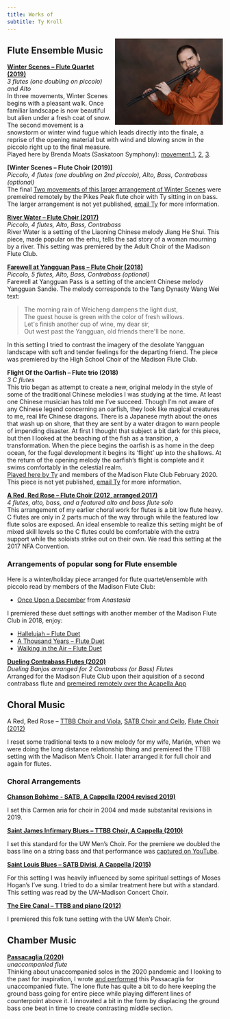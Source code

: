 ```yaml
---
title: Works of
subtitle: Ty Kroll
---
```


<img src="/img/Ty3.jpg" style="float: right; width: 50%; padding-left: 10px">

## Flute Ensemble Music

__[Winter Scenes – Flute Quartet (2019)](https://www.musicnotes.com/sheetmusic/mtd.asp?ppn=MN0245038)__
<br>_3 flutes (one doubling on piccolo) and Alto_
<br>In three movements, Winter Scenes begins with a pleasant walk. Once familiar landscape is now beautiful but alien under a fresh coat of snow. The second movement is a snowstorm or winter wind fugue which leads directly into the finale, a reprise of the opening material but with wind and blowing snow in the piccolo right up to the final measure. 
<br>Played here by Brenda Moats (Saskatoon Symphony): [movement 1](https://www.youtube.com/watch?v=mofdqOf49NE), [2](https://www.youtube.com/watch?v=0GxHESBiWt8), [3](https://www.youtube.com/watch?v=4UVpBqKagzs).

__[Winter Scenes – Flute Choir (2019)]__
<br>_Piccolo, 4 flutes (one doubling on 2nd piccolo), Alto, Bass, Contrabass (optional)_
<br>The final [Two movements of this larger arrangement of Winter Scenes](https://www.facebook.com/watch/?v=771933873482347) were premeired remotely by the Pikes Peak flute choir with Ty sitting in on bass. 
<br>The larger arrangement is not yet published, [email Ty](mailto:ty@tykroll.com) for more information. 

__[River Water – Flute Choir (2017)](https://www.musicnotes.com/sheetmusic/mtd.asp?ppn=MN0176498)__
<br>_Piccolo, 4 flutes, Alto, Bass, Contrabass_
<br>River Water is a setting of the Liaoning Chinese melody Jiang He Shui. This piece, made popular on the erhu, tells the sad story of a woman mourning by a river. This setting was premiered by the Adult Choir of the Madison Flute Club.

__[Farewell at Yangguan Pass – Flute Choir (2018)](https://www.musicnotes.com/sheetmusic/mtd.asp?ppn=MN0198000)__
<br>_Piccolo, 5 flutes, Alto, Bass, Contrabass (optional)_
<br>Farewell at Yangguan Pass is a setting of the ancient Chinese melody Yangguan Sandie. The melody corresponds to the Tang Dynasty Wang Wei text:

> The morning rain of Weicheng dampens the light dust,
> <br>The guest house is green with the color of fresh willows.
> <br>Let's finish another cup of wine, my dear sir,
> <br>Out west past the Yangguan, old friends there'll be none.

In this setting I tried to contrast the imagery of the desolate Yangguan landscape with soft and tender feelings for the departing friend. The piece was premiered by the High School Choir of the Madison Flute Club.

__Flight Of the Oarfish – Flute trio (2018)__
<br>_3 C flutes_
<br>This trio began as attempt to create a new, original melody in the style of some of the traditional Chinese melodies I was studying at the time. At least one Chinese musician has told me I’ve succeed. Though I’m not aware of any Chinese legend concerning an oarfish, they look like magical creatures to me, real life Chinese dragons. There is a Japanese myth about the ones that wash up on shore, that they are sent by a water dragon to warn people of impending disaster. At first I thought that subject a bit dark for this piece, but then I looked at the beaching of the fish as a transition, a transformation. When the piece begins the oarfish is as home in the deep ocean, for the fugal development it begins its ‘flight’ up into the shallows. At the return of the opening melody the oarfish’s flight is complete and it swims comfortably in the celestial realm. 
<br>[Played here by Ty](https://www.youtube.com/watch?v=-6TSRRTxQeM) and members of the Madison Flute Club February 2020.
This piece is not yet published, [email Ty](mailto:ty@tykroll.com) for more information.

__[A Red, Red Rose – Flute Choir (2012, arranged 2017)](https://www.musicnotes.com/sheetmusic/mtd.asp?ppn=MN0176578)__
<br>_4 flutes, alto, bass, and a featured alto and bass flute solo_
<br>This arrangement of my earlier choral work for flutes is a bit low flute heavy. C flutes are only in 2 parts much of the way through while the featured low flute solos are exposed. An ideal ensemble  to realize this setting might be of mixed skill levels so the C flutes could be comfortable with the extra support while the soloists strike out on their own. We read this setting at the 2017 NFA Convention. 

### Arrangements of popular song for Flute ensemble

Here is a winter/holiday piece arranged for flute quartet/ensemble with piccolo read by members of the Madison Flute Club:

* [Once Upon a December](https://www.musicnotes.com/sheetmusic/mtd.asp?ppn=MN0198988) from _Anastasia_

I premiered these duet settings with another member of the Madison Flute Club in 2018, enjoy:

* [Hallelujah – Flute Duet](https://www.musicnotes.com/sheetmusic/mtd.asp?ppn=MN0172131)
* [A Thousand Years – Flute Duet](https://www.musicnotes.com/sheetmusic/mtd.asp?ppn=MN0172933)
* [Walking in the Air – Flute Duet](https://www.musicnotes.com/sheetmusic/mtd.asp?ppn=MN0175068)

__[Dueling Contrabass Flutes (2020)](https://www.musicnotes.com/sheetmusic/mtd.asp?ppn=MN0213801&fbclid=IwAR1ResJLlXGA98f5j1fNNW-HX1kHqWCmhQqYNaH4Ekhz-RlKbYQfacE_KGg)__
<br>_Dueling Banjos arranged for 2 Contrabass (or Bass) Flutes_
<br>Arranged for the Madison Flute Club upon their aquisition of a second contrabass flute and [premeired remotely over the Acapella App](https://www.youtube.com/watch?v=luJ3DTFwl4c) 

## Choral Music

A Red, Red Rose – [TTBB Choir and Viola](https://www.musicnotes.com/sheetmusic/col.asp?ppn=CL0003955), [SATB Choir and Cello](https://www.musicnotes.com/sheetmusic/col.asp?ppn=CL0006518), [Flute Choir (2012)](https://www.musicnotes.com/sheetmusic/mtd.asp?ppn=MN0176578)

I reset some traditional texts to a new melody for my wife, Marién, when we were doing the long distance relationship thing and premiered the TTBB setting with the Madison Men’s Choir. I later arranged it for full choir and again for flutes.

### Choral Arrangements

__[Chanson Bohème - SATB, A Cappella (2004 revised 2019)](https://www.musicnotes.com/sheetmusic/mtd.asp?ppn=MN0201262)__

I set this Carmen aria for choir in 2004 and made substanital revisions in 2019.

__[Saint James Infirmary Blues – TTBB Choir, A Cappella (2010)](https://www.musicnotes.com/sheetmusic/mtd.asp?ppn=MN0093134)__

I set this standard for the UW Men’s Choir. For the premiere we doubled the bass line on a string bass and that performance was [captured on YouTube](https://www.youtube.com/watch?v=YkBfnew_MBM).

__[Saint Louis Blues – SATB Divisi, A Cappella (2015)](https://www.musicnotes.com/sheetmusic/mtd.asp?ppn=MN0156078)__

For this setting I was heavily influenced by some spiritual settings of Moses Hogan’s I’ve sung. I tried to do a similar treatment here but with a standard. This setting was read by the UW-Madison Concert Choir.

__[The Eire Canal – TTBB and piano (2012)](https://www.musicnotes.com/sheetmusic/mtd.asp?ppn=MN0107110)__

I premiered this folk tune setting with the UW Men’s Choir. 

## Chamber Music

__[Passacaglia (2020)](https://www.musicnotes.com/sheetmusic/mtd.asp?ppn=MN0224032)__
<br>_unaccompanied flute_
<br> Thinking about unaccompanied solos in the 2020 pandemic and I looking to the past for inspiration, I wrote [and performed](https://youtu.be/Tx3Oq2TyrCI) this Passacaglia for unaccompanied flute. The lone flute has quite a bit to do here keeping the ground bass going for entire piece while playing different lines of counterpoint above it. I innovated a bit in the form by displacing the ground bass one beat in time to create contrasting middle section.

